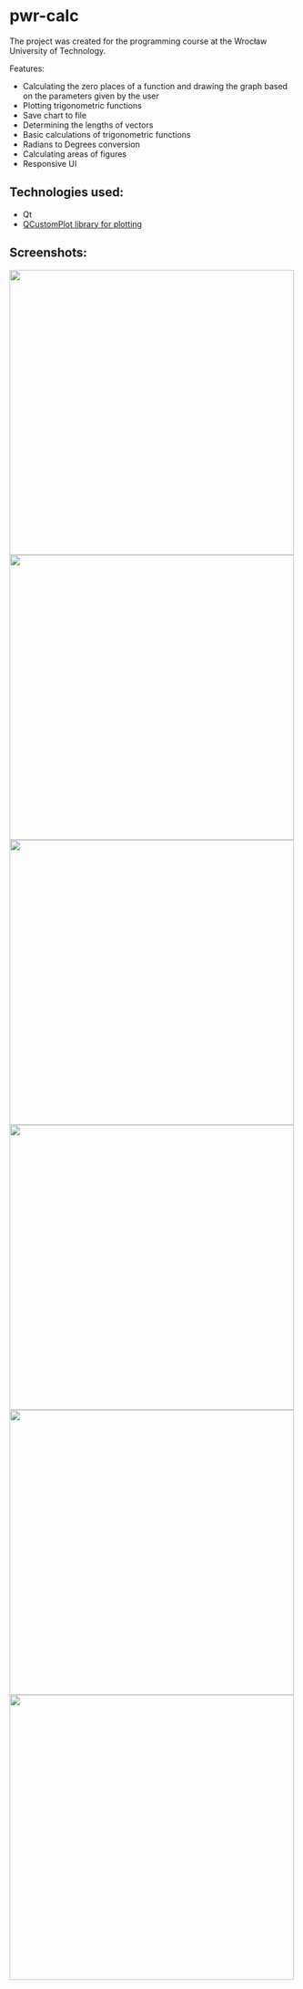 # pwr-calc
The project was created for the programming course at the Wrocław University of Technology.

Features:
- Calculating the zero places of a function and drawing the graph based on the parameters given by the user
- Plotting trigonometric functions
- Save chart to file
- Determining the lengths of vectors
- Basic calculations of trigonometric functions
- Radians to Degrees conversion
- Calculating areas of figures
- Responsive UI 

## Technologies used:
- Qt
- [QCustomPlot library for plotting](https://www.qcustomplot.com/)

## Screenshots: 
<img src="https://user-images.githubusercontent.com/50588703/155223183-6c2992c6-0f21-4782-ba6c-7929b92bb22e.jpg" width=500px/>
<img src="https://user-images.githubusercontent.com/50588703/155223191-5dd1fb71-cd80-43b1-b9df-cddd65fd7e7c.jpg" width=500px/>
<img src="https://user-images.githubusercontent.com/50588703/155223197-98287049-85f1-454a-94d3-cb6b38314e76.jpg" width=500px/>
<img src="https://user-images.githubusercontent.com/50588703/155223201-dffb51fc-8004-408e-9f82-40d533b23b08.jpg" width=500px/>
<img src="https://user-images.githubusercontent.com/50588703/155223204-0914816d-7181-4865-8d1f-c622a91aa4e0.jpg" width=500px/>
<img src="https://user-images.githubusercontent.com/50588703/155223210-9a222f31-32a0-458b-9d51-a25bbd950b20.jpg" width=500px/>
